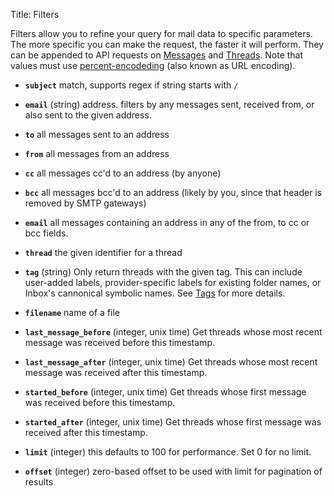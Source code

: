 Title: Filters

Filters allow you to refine your query for mail data to specific parameters. The more specific you can make the request, the faster it will perform. They can be appended to API requests on [Messages](#messages) and [Threads](#threads). Note that values must use [percent-encodeding](http://en.wikipedia.org/wiki/Percent-encoding) (also known as URL encoding).

* **`subject`** match, supports regex if string starts with `/`

* **`email`** (string) address. filters by any messages sent, received from, or also sent to the given address.

* **`to`** all messages sent to an address

* **`from`** all messages from an address

* **`cc`** all messages cc'd to an address (by anyone)

* **`bcc`** all messages bcc'd to an address (likely by you, since that header is removed by SMTP gateways)

* **`email`** all messages containing an address in any of the from, to cc or bcc fields.

* **`thread`** the given identifier for a thread

* **`tag`** (string) Only return threads with the given tag. This can include user-added labels, provider-specific labels for existing folder names, or Inbox's cannonical symbolic names. See [Tags](#tags) for more details.
    
* **`filename`** name of a file

* **`last_message_before`** (integer, unix time) Get threads whose most recent message was received before this timestamp.

* **`last_message_after`** (integer, unix time) Get threads whose most recent message was received after this timestamp.

* **`started_before`** (integer, unix time) Get threads whose first message was received before this timestamp.

* **`started_after`** (integer, unix time) Get threads whose first message was received after this timestamp.

* **`limit`** (integer) this defaults to 100 for performance. Set 0 for no limit.

* **`offset`** (integer) zero-based offset to be used with limit for pagination of results
